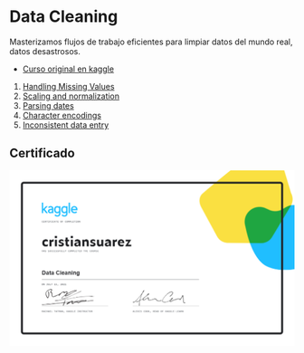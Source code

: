 # Data Cleaning

Masterizamos flujos de trabajo eficientes para limpiar datos del mundo real, datos desastrosos.

- [Curso original en kaggle][data-cleaning]

1. [Handling Missing Values](./01-handling-missing-values)
2. [Scaling and normalization](./02-scaling-and-normalization)
2. [Parsing dates](./03-parsing-dates)
2. [Character encodings](./04-character-encodings)
2. [Inconsistent data entry](./05-inconsistent-data-entry)

## Certificado

[![Certificado Data Cleaning](cristiansuarez-Data-Cleaning.png)][certificate]

<!-- LINKS -->
[data-cleaning]:https://www.kaggle.com/learn/data-cleaning
[certificate]:https://www.kaggle.com/learn/certification/cristiansuarez/data-cleaning
